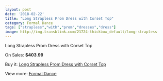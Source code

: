 ```yaml
---
layout: post
date: '2018-02-22'
title: "Long Strapless Prom Dress with Corset Top"
category: Formal Dance
tags: ["strapless","with","prom","dresses","dress"]
image: http://img.transblink.com/21724-thickbox_default/long-strapless-prom-dress-with-corset-top.jpg
---
```

Long Strapless Prom Dress with Corset Top

On Sales: **$403.99**
<a href="https://www.transblink.com/en/formal-dance/6881-long-strapless-prom-dress-with-corset-top.html"><amp-img layout="responsive" width="600" height="600" src="//img.transblink.com/21724-thickbox_default/long-strapless-prom-dress-with-corset-top.jpg" alt="Long Strapless Prom Dress with Corset Top 0" /></a>
<a href="https://www.transblink.com/en/formal-dance/6881-long-strapless-prom-dress-with-corset-top.html"><amp-img layout="responsive" width="600" height="600" src="//img.transblink.com/21726-thickbox_default/long-strapless-prom-dress-with-corset-top.jpg" alt="Long Strapless Prom Dress with Corset Top 1" /></a>
<a href="https://www.transblink.com/en/formal-dance/6881-long-strapless-prom-dress-with-corset-top.html"><amp-img layout="responsive" width="600" height="600" src="//img.transblink.com/21725-thickbox_default/long-strapless-prom-dress-with-corset-top.jpg" alt="Long Strapless Prom Dress with Corset Top 2" /></a>

Buy it: [Long Strapless Prom Dress with Corset Top](https://www.transblink.com/en/formal-dance/6881-long-strapless-prom-dress-with-corset-top.html "Long Strapless Prom Dress with Corset Top")

View more: [Formal Dance](https://www.transblink.com/en/6-formal-dance "Formal Dance")